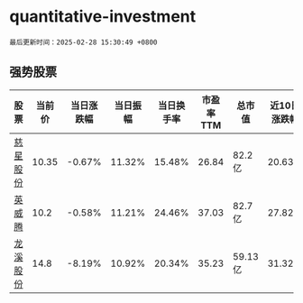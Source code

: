 # quantitative-investment

`最后更新时间：2025-02-28 15:30:49 +0800`

## 强势股票

|股票|当前价|当日涨跌幅|当日振幅|当日换手率|市盈率TTM|总市值|近10日涨跌幅|
|----|----|----|----|----|----|----|----|
|[慈星股份](https://xueqiu.com/S/SZ300307)|10.35|-0.67%|11.32%|15.48%|26.84|82.2亿|20.63%|
|[英威腾](https://xueqiu.com/S/SZ002334)|10.2|-0.58%|11.21%|24.46%|37.03|82.7亿|27.82%|
|[龙溪股份](https://xueqiu.com/S/SH600592)|14.8|-8.19%|10.92%|20.34%|35.23|59.13亿|31.32%|
